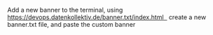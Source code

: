 Add a new banner to the terminal, using https://devops.datenkollektiv.de/banner.txt/index.html  
create a new banner.txt file, and paste the custom banner